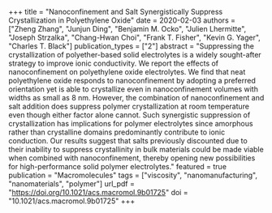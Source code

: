 +++
title = "Nanoconfinement and Salt Synergistically Suppress Crystallization in Polyethylene Oxide"
date = 2020-02-03
authors = ["Zheng Zhang", "Junjun Ding", "Benjamin M. Ocko", "Julien Lhermitte", "Joseph Strzalka", "Chang-Hwan Choi", "Frank T. Fisher", "Kevin G. Yager", "Charles T. Black"]
publication_types = ["2"]
abstract = "Suppressing the crystallization of polyether-based solid electrolytes is a widely sought-after strategy to improve ionic conductivity. We report the effects of nanoconfinement on polyethylene oxide electrolytes. We find that neat polyethylene oxide responds to nanoconfinement by adopting a preferred orientation yet is able to crystallize even in nanoconfinement volumes with widths as small as 8 nm. However, the combination of nanoconfinement and salt addition does suppress polymer crystallization at room temperature even though either factor alone cannot. Such synergistic suppression of crystallization has implications for polymer electrolytes since amorphous rather than crystalline domains predominantly contribute to ionic conduction. Our results suggest that salts previously discounted due to their inability to suppress crystallinity in bulk materials could be made viable when combined with nanoconfinement, thereby opening new possibilities for high-performance solid polymer electrolytes."
featured = true
publication = "Macromolecules"
tags = ["viscosity", "nanomanufacturing", "nanomaterials", "polymer"]
url_pdf = "https://doi.org/10.1021/acs.macromol.9b01725"
doi = "10.1021/acs.macromol.9b01725"
+++

